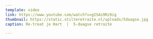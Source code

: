 ```yaml
---
template: video
link: https://www.youtube.com/watch?v=gISAs9Rz9ig
thumbnail: https://static.stilteretraite.nl/uploads/5daagse.jpg
caption: Re-treat je Hart  |  5-daagse retraite

---
```

